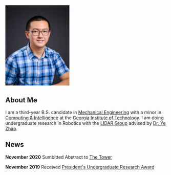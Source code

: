 <img src="https://raw.githubusercontent.com/John-Z-Zhang/John-Z-Zhang.github.io/main/docs/profile_pic.jpg" alt="drawing" width="200"/>

## About Me
I am a third-year B.S. candidate in [Mechanical Engineering](https://www.me.gatech.edu/) with a minor in [Computing & Intelligence](https://www.cc.gatech.edu/content/minor-computing-intelligence) at the [Georgia Institute of Technology](https://www.gatech.edu/). I am doing undergraduate research in Robotics with the [LIDAR Group](http://lab-idar.gatech.edu/) advised by [Dr. Ye Zhao](https://sites.google.com/site/yezhaout). 

## News
**November 2020** Sumbitted Abstract to [The Tower](https://gttower.org/)

**November 2019** Received [President's Undergraduate Research Award](http://www.undergradresearch.gatech.edu/pura-salary) 
